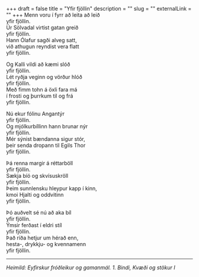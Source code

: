 +++
draft = false
title = "Yfir fjöllin"
description = ""
slug = ""
externalLink = ""
+++
Menn voru í fyrr að leita að leið  
yfir fjöllin.  
Úr Sölvadal virtist gatan greið  
yfir fjöllin.  
Hann Ólafur sagði alveg satt,  
við athugun reyndist vera flatt  
yfir fjöllin.  

Og Kalli vildi að kæmi slóð  
yfir fjöllin.  
Lét ryðja veginn og vörður hlóð  
yfir fjöllin.  
Með fimm tohn á öxli fara má  
í frosti og þurrkum til og frá  
yfir fjöllin.  

Nú ekur fólinu Angantýr  
yfir fjöllin.  
Og mjólkurbíllinn hann brunar nýr  
yfir fjöllin.  
Mér sýnist bændanna sigur stór,  
þeir senda dropann til Egils Thor  
yfir fjöllin.  

Þá renna margir á réttarböll  
yfir fjöllin.  
Sækja bíó og skvísuskröll  
yfir fjöllin.  
Þeim sunnlensku hleypur kapp í kinn,  
kmoi Hjalti og oddvitinn  
yfir fjöllin.  

Þó auðvelt sé nú að aka bíl  
yfir fjöllin.  
Ýmsir ferðast í eldri stíl  
yfir fjöllin.  
Það ríða hetjur um hérað enn,  
hesta-, drykkju- og kvennamenn  
yfir fjöllin.  

- - - -

_Heimild: Eyfirskur fróðleikur og gamanmál. 1. Bindi, Kvæði og stökur I_
